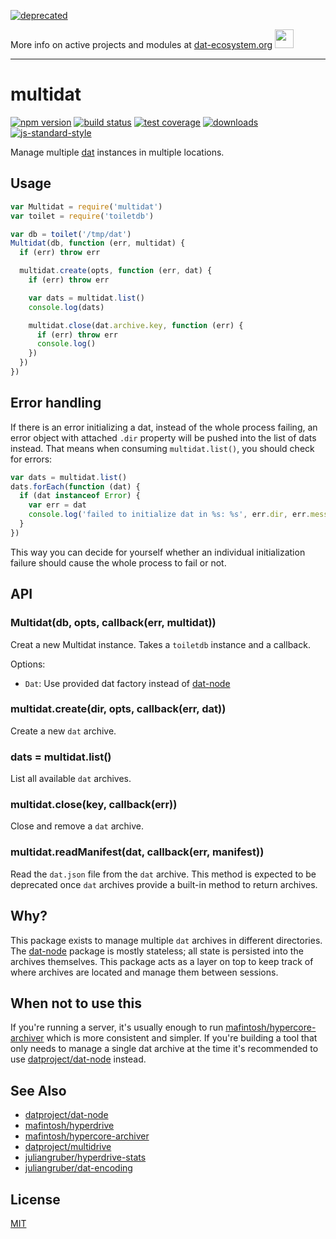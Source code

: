 [![deprecated](http://badges.github.io/stability-badges/dist/deprecated.svg)](https://dat-ecosystem.org/) 

More info on active projects and modules at [dat-ecosystem.org](https://dat-ecosystem.org/) <img src="https://i.imgur.com/qZWlO1y.jpg" width="30" height="30" /> 

---

# multidat
[![npm version][2]][3] [![build status][4]][5] [![test coverage][6]][7]
[![downloads][8]][9] [![js-standard-style][10]][11]

Manage multiple [dat][dat] instances in multiple locations.

## Usage
```js
var Multidat = require('multidat')
var toilet = require('toiletdb')

var db = toilet('/tmp/dat')
Multidat(db, function (err, multidat) {
  if (err) throw err

  multidat.create(opts, function (err, dat) {
    if (err) throw err

    var dats = multidat.list()
    console.log(dats)

    multidat.close(dat.archive.key, function (err) {
      if (err) throw err
      console.log()
    })
  })
})
```

## Error handling
If there is an error initializing a dat, instead of the whole process failing, an error object with attached `.dir` property will be pushed into the list of dats instead. That means when consuming `multidat.list()`, you should check for errors:

```js
var dats = multidat.list()
dats.forEach(function (dat) {
  if (dat instanceof Error) {
    var err = dat
    console.log('failed to initialize dat in %s: %s', err.dir, err.message)
  }
})
```

This way you can decide for yourself whether an individual initialization failure should cause the whole process to fail or not.

## API
### Multidat(db, opts, callback(err, multidat))
Creat a new Multidat instance. Takes a `toiletdb` instance and a callback.

Options:

- `Dat`: Use provided dat factory instead of [dat-node](https://github.com/datproject/dat-node)

### multidat.create(dir, opts, callback(err, dat))
Create a new `dat` archive.

### dats = multidat.list()
List all available `dat` archives.

### multidat.close(key, callback(err))
Close and remove a `dat` archive.

### multidat.readManifest(dat, callback(err, manifest))
Read the `dat.json` file from the `dat` archive. This method is expected to be
deprecated once `dat` archives provide a built-in method to return archives.

## Why?
This package exists to manage multiple `dat` archives in different directories.
The [dat-node][dat-node] package is mostly stateless; all state is persisted
into the archives themselves. This package acts as a layer on top to keep track
of where archives are located and manage them between sessions.

## When not to use this
If you're running a server, it's usually enough to run
[mafintosh/hypercore-archiver](https://github.com/mafintosh/hypercore-archiver)
which is more consistent and simpler. If you're building a tool that only needs
to manage a single dat archive at the time it's recommended to use
[datproject/dat-node][dat-node] instead.

## See Also
- [datproject/dat-node][dat-node]
- [mafintosh/hyperdrive](https://github.com/mafintosh/hyperdrive)
- [mafintosh/hypercore-archiver](https://github.com/mafintosh/hypercore-archiver)
- [datproject/multidrive](https://github.com/datproject/multidrive)
- [juliangruber/hyperdrive-stats](https://github.com/juliangruber/hyperdrive-stats)
- [juliangruber/dat-encoding](https://github.com/juliangruber/dat-encoding)

## License
[MIT](https://tldrlegal.com/license/mit-license)

[0]: https://img.shields.io/badge/stability-experimental-orange.svg?style=flat-square
[1]: https://nodejs.org/api/documentation.html#documentation_stability_index
[2]: https://img.shields.io/npm/v/multidat.svg?style=flat-square
[3]: https://npmjs.org/package/multidat
[4]: https://img.shields.io/travis/datproject/multidat/master.svg?style=flat-square
[5]: https://travis-ci.org/datproject/multidat
[6]: https://img.shields.io/codecov/c/github/datproject/multidat/master.svg?style=flat-square
[7]: https://codecov.io/github/datproject/multidat
[8]: http://img.shields.io/npm/dm/multidat.svg?style=flat-square
[9]: https://npmjs.org/package/multidat
[10]: https://img.shields.io/badge/code%20style-standard-brightgreen.svg?style=flat-square
[11]: https://github.com/feross/standard
[dat]: https://github.com/datproject/dat
[dat-node]: https://github.com/datproject/dat-node

